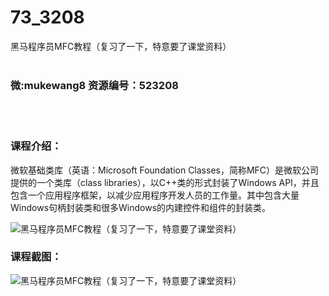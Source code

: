 # 73_3208
黑马程序员MFC教程（复习了一下，特意要了课堂资料）
<br/></br>
<h3>微:mukewang8 资源编号：523208</h3>
<br/></br>
<h3>课程介绍：</h3>
<p>微软基础类库（英语：Microsoft Foundation Classes，简称<a title="查看与 MFC 相关的文章" target="_blank">MFC</a>）是微软公司提供的一个类库（class libraries），以C++类的形式封装了Windows API，并且包含一个应用程序框架，以减少应用程序开发人员的工作量。其中包含大量Windows句柄封装类和很多Windows的内建控件和组件的封装类。</p>
<p><img src="https://www.ko996.com/wp-content/uploads/img/2018/07/1-45-300x197.png" alt="黑马程序员MFC教程（复习了一下，特意要了课堂资料）"></p>
<h3>课程截图：</h3>
<p><img src="https://www.ko996.com/wp-content/uploads/img/2018/07/2-52.png" alt="黑马程序员MFC教程（复习了一下，特意要了课堂资料）"></p>
